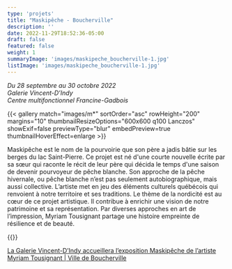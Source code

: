 ```yaml
---
type: 'projets'
title: "Maskipêche - Boucherville"
description: ''
date: 2022-11-29T18:52:36-05:00
draft: false
featured: false
weight: 1
summaryImage: 'images/maskipeche_boucherville-1.jpg'
listImage: 'images/maskipeche_boucherville-1.jpg'
---
```


_Du 28 septembre au 30 octobre 2022  
Galerie Vincent-D’Indy  
Centre multifonctionnel Francine-Gadbois_

{{< gallery match="images/m*" sortOrder="asc" rowHeight="200" margins="10" thumbnailResizeOptions="600x600 q100 Lanczos" showExif=false previewType="blur" embedPreview=true thumbnailHoverEffect=enlarge >}}

Maskipêche est le nom de la pourvoirie que son père a jadis bâtie sur les berges du lac Saint-Pierre. Ce projet est né d'une courte nouvelle écrite par sa sœur qui raconte le récit de leur père qui décida le temps d'une saison de devenir pourvoyeur de pêche blanche. Son approche de la pêche hivernale, ou pêche blanche n’est pas seulement autobiographique, mais aussi collective. L’artiste met en jeu des éléments culturels québécois qui renvoient à notre territoire et ses traditions. Le thème de la nordicité est au cœur de ce projet artistique. Il contribue à enrichir une vision de notre patrimoine et sa représentation. Par diverses approches en art de l’impression, Myriam Tousignant partage une histoire empreinte de résilience et de beauté. 

{{<partnerlink src="images/logo_boucherville.jpg" href="https://boucherville.ca" alt="Boucherville">}}

[La Galerie Vincent-D’Indy accueillera l’exposition Maskipêche de l’artiste Myriam Tousignant | Ville de Boucherville](https://boucherville.ca/nouvelles/la-galerie-vincent-dindy-accueillera-lexposition-maskipeche-de-lartiste-myriam-tousignant/)